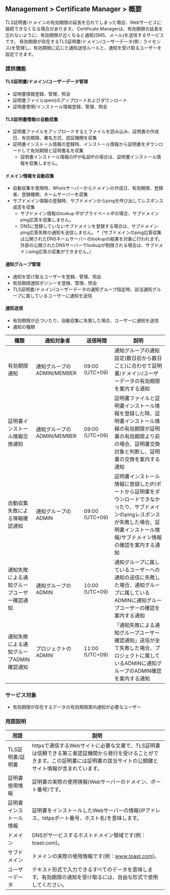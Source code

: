 ## Management > Certificate Manager > 概要

TLS証明書/ドメインの有効期限の延長を忘れてしまった場合、Webサービスに接続できなくなる場合があります。
Certificate Managerは、有効期限の延長を忘れないように、有効期限が近くなると通知(SMS、メール)を送信するサービスです。
有効期限が存在するTLS証明書/ドメイン/ユーザーデータ(例：ライセンス)を管理し、有効期限に応じた通知送信ルールと、通知を受け取るユーザーを設定できます。

### 提供機能

#### TLS証明書/ドメイン/ユーザーデータ管理

* 証明書情報登録、管理、照会
* 証明書ファイル(pem)のアップロードおよびダウンロード
* 証明書使用/インストール情報登録、管理、照会

#### TLS証明書情報の自動収集

* 証明書ファイルをアップロードするとファイルを読み込み、証明書の作成日、有効期限、署名方式、認証機関を収集
* 証明書インストール情報の登録時、インストール情報から証明書をダウンロードして有効期限と証明書名を収集
    * 証明書インストール情報のIPが私設IPの場合は、証明書インストール情報を収集しません。

#### ドメイン情報を自動収集

* 自動収集を使用時、Whoisサーバーからドメインの作成日、有効期限、登録者、登録機関、ネームサーバーを収集
* サブドメイン情報の登録時、サブドメインからpingを呼び出してレスポンス成否を収集
    * サブドメイン情報のlookup IPがプライベートIPの場合、サブドメインping応答を収集しません。
    * DNSに登録していないサブドメインを登録する場合は、サブドメインping応答失敗の通知を送信しません。
    *（サブドメインのping応答収集は公開されたDNSネームサーバーのlookupの結果を対象に行われます。外部の公開されたDNSサーバーでlookupが制限される場合は、サブドメインping応答の収集ができません。）

#### 通知グループ管理

* 通知を受け取るユーザーを登録、管理、照会
* 有効期限通知ポリシーを登録、管理、照会
* TLS証明書/ドメイン/ユーザーデータの通知グループ指定時、該当通知グループに属しているユーザーに通知を送信

#### 通知送信

* 有効期限が近づいたり、自動収集に失敗した場合、ユーザーに通知を送信
* 通知の種類

| 種類 | 通知対象者 | 送信時間 | 説明 |
| --- | --- | --- | --- |
| 有効期限通知 | 通知グループのADMIN/MEMBER | 09:00 (UTC+09) | 通知グループの通知設定(数日前から数日ごと)に合わせて証明書/ドメイン/ユーザーデータの有効期限を案内する通知 |
| 証明書インストール情報交換通知 | 通知グループのADMIN/MEMBER | 09:00 (UTC+09) | 証明書ファイルと証明書インストール情報を登録した時、証明書インストール情報の有効期限が証明書の有効期限より前の場合、証明書交換対象と判断し、証明書の交換を案内する通知 |
| 自動収集失敗による情報確認通知 | 通知グループのADMIN | 09:00 (UTC+09) | 証明書インストール情報に登録したIP/ポートから証明書をダウンロードできなかったり、サブドメインのpingレスポンスが失敗した場合、証明書インストール情報/サブドメイン情報の確認を案内する通知 |
| 通知失敗による通知グループユーザー確認通知 | 通知グループのADMIN | 10:00 (UTC+09) | 通知グループに属しているユーザーへの通知の送信に失敗した場合、通知グループに属しているADMINに通知グループユーザーの確認を案内する通知 |
| 通知失敗による通知グループADMIN確認通知 | プロジェクトのADMIN | 11:00 (UTC+09) | 「通知失敗による通知グループユーザー確認通知」送信が全て失敗した場合、プロジェクトに属しているADMINに通知グループのADMIN確認を案内する通知 |

### サービス対象

* 有効期限が存在するデータの有効期限案内通知が必要なユーザー

### 用語説明

| 用語 | 説明 |
| --- | --- |
| TLS証明書/証明書 | httpsで通信するWebサイトに必要な文書で、TLS証明書は信頼できる第三者認証機関から発行を受けることができます。この証明書には証明書の該当サイトの公開鍵とサイト情報が含まれています。 |
| 証明書使用情報 | 証明書の実際の使用情報(Webサーバーのドメイン、ポート番号)です。 |
| 証明書インストール情報 | 証明書をインストールしたWebサーバーの情報(IPアドレス、httpsポート番号、ホスト名)を意味します。 |
| ドメイン | DNSがサービスするホストドメイン領域です(例：toast.com)。 |
| サブドメイン | ドメインの実際の使用情報です(例：www.toast.com)。 |
| ユーザーデータ | テキスト形式で入力できるすべてのデータを意味します。有効期限の通知を受け取るには、自由な形式で使用してください。 |
